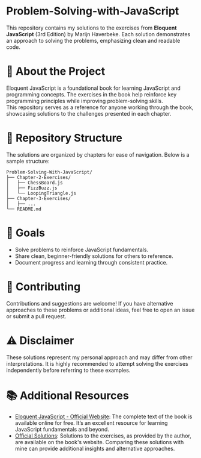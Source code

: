 # Problem-Solving-with-JavaScript
This repository contains my solutions to the exercises from **Eloquent JavaScript** (3rd Edition) by Marijn Haverbeke. Each solution demonstrates an approach to solving the problems, emphasizing clean and readable code.
# 📖 About the Project
Eloquent JavaScript is a foundational book for learning JavaScript and programming concepts. The exercises in the book help reinforce key programming principles while improving problem-solving skills.</br>
This repository serves as a reference for anyone working through the book, showcasing solutions to the challenges presented in each chapter.

# 📁 Repository Structure
The solutions are organized by chapters for ease of navigation. Below is a sample structure:
```
Problem-Solving-With-JavaScript/
├── Chapter-2-Exercises/
│   ├── ChessBoard.js
│   ├── FizzBuzz.js
│   └── LoopingTriangle.js
├── Chapter-3-Exercises/
│   ├── ...
└── README.md
```
# 🎯 Goals
- Solve problems to reinforce JavaScript fundamentals.
- Share clean, beginner-friendly solutions for others to reference.
- Document progress and learning through consistent practice.

# 🤝 Contributing
Contributions and suggestions are welcome! If you have alternative approaches to these problems or additional ideas, feel free to open an issue or submit a pull request.

# ⚠️ Disclaimer
These solutions represent my personal approach and may differ from other interpretations. It is highly recommended to attempt solving the exercises independently before referring to these examples.

# 📚 Additional Resources
- <a href="https://eloquentjavascript.net/">Eloquent JavaScript - Official Website</a>: The complete text of the book is available online for free. It’s an excellent resource for learning JavaScript fundamentals and beyond.
- <a href="https://eloquentjavascript.net/code/">Official Solutions</a>: Solutions to the exercises, as provided by the author, are available on the book's website. Comparing these solutions with mine can provide additional insights and alternative approaches.

